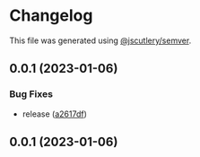 # Changelog

This file was generated using [@jscutlery/semver](https://github.com/jscutlery/semver).

## 0.0.1 (2023-01-06)


### Bug Fixes

* release ([a2617df](https://github.com/push-based/node-cli-testing/commit/a2617df575a7e167e24c1c601ceccccd2477fb21))



## 0.0.1 (2023-01-06)
